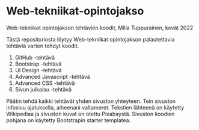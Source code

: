 # Web-tekniikat-opintojakso
Web-tekniikat opintojakson tehtävien koodit, Milla Tuppurainen, kevät 2022

Tästä repositoriosta löytyy Web-tekniikat opintojakson palautettavia tehtäviä varten tehdyt koodit.

1. GitHub -tehtävä
2. Bootstrap -tehtävä
3. UI Design -tehtävä
4. Advanced Javascript -tehtävä
5. Advanced CSS -tehtävä
6. Sivun julkaisu -tehtävä

Päätin tehdä kaikki tehtävät yhden sivuston yhteyteen. Tein sivuston infosivu ajatuksella, aiheenani valtameret.
Tekstien lähteenä on käytetty Wikipediaa ja sivuston kuvat on otettu Pixabaystä. 
Sivuston koodien pohjana on käytetty Bootstrapin starter templatea.
